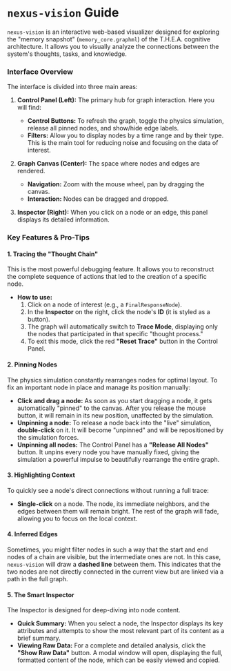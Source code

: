 # `nexus-vision` Guide

`nexus-vision` is an interactive web-based visualizer designed for exploring the "memory snapshot" (`memory_core.graphml`) of the T.H.E.A. cognitive architecture. It allows you to visually analyze the connections between the system's thoughts, tasks, and knowledge.

### Interface Overview

The interface is divided into three main areas:
1.  **Control Panel (Left):** The primary hub for graph interaction. Here you will find:
    *   **Control Buttons:** To refresh the graph, toggle the physics simulation, release all pinned nodes, and show/hide edge labels.
    *   **Filters:** Allow you to display nodes by a time range and by their type. This is the main tool for reducing noise and focusing on the data of interest.

2.  **Graph Canvas (Center):** The space where nodes and edges are rendered.
    *   **Navigation:** Zoom with the mouse wheel, pan by dragging the canvas.
    *   **Interaction:** Nodes can be dragged and dropped.

3.  **Inspector (Right):** When you click on a node or an edge, this panel displays its detailed information.

### Key Features & Pro-Tips

#### 1. Tracing the "Thought Chain"
This is the most powerful debugging feature. It allows you to reconstruct the complete sequence of actions that led to the creation of a specific node.

*   **How to use:**
    1.  Click on a node of interest (e.g., a `FinalResponseNode`).
    2.  In the **Inspector** on the right, click the node's **ID** (it is styled as a button).
    3.  The graph will automatically switch to **Trace Mode**, displaying only the nodes that participated in that specific "thought process."
    4.  To exit this mode, click the red **"Reset Trace"** button in the Control Panel.

#### 2. Pinning Nodes
The physics simulation constantly rearranges nodes for optimal layout. To fix an important node in place and manage its position manually:

*   **Click and drag a node:** As soon as you start dragging a node, it gets automatically "pinned" to the canvas. After you release the mouse button, it will remain in its new position, unaffected by the simulation.
*   **Unpinning a node:** To release a node back into the "live" simulation, **double-click** on it. It will become "unpinned" and will be repositioned by the simulation forces.
*   **Unpinning all nodes:** The Control Panel has a **"Release All Nodes"** button. It unpins every node you have manually fixed, giving the simulation a powerful impulse to beautifully rearrange the entire graph.

#### 3. Highlighting Context
To quickly see a node's direct connections without running a full trace:

*   **Single-click** on a node. The node, its immediate neighbors, and the edges between them will remain bright. The rest of the graph will fade, allowing you to focus on the local context.

#### 4. Inferred Edges
Sometimes, you might filter nodes in such a way that the start and end nodes of a chain are visible, but the intermediate ones are not. In this case, `nexus-vision` will draw a **dashed line** between them. This indicates that the two nodes are not directly connected in the current view but are linked via a path in the full graph.

#### 5. The Smart Inspector
The Inspector is designed for deep-diving into node content.

*   **Quick Summary:** When you select a node, the Inspector displays its key attributes and attempts to show the most relevant part of its content as a brief summary.
*   **Viewing Raw Data:** For a complete and detailed analysis, click the **"Show Raw Data"** button. A modal window will open, displaying the full, formatted content of the node, which can be easily viewed and copied.
